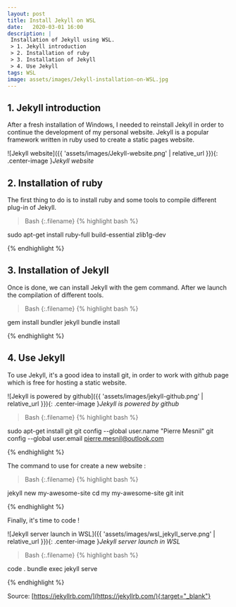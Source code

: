 ```yaml
---
layout: post
title: Install Jekyll on WSL
date:   2020-03-01 16:00
description: |
 Installation of Jekyll using WSL.
 > 1. Jekyll introduction
 > 2. Installation of ruby
 > 3. Installation of Jekyll
 > 4. Use Jekyll
tags: WSL
image: assets/images/Jekyll-installation-on-WSL.jpg
---
```


## 1. Jekyll introduction

After a fresh installation of Windows, I needed to reinstall Jekyll in order to continue the development of my personal website. Jekyll is a popular framework written in ruby used to create a static pages website.

![Jekyll website]({{ 'assets/images/Jekyll-website.png' | relative_url }}){: .center-image }*Jekyll website*

## 2. Installation of ruby

The first thing to do is to install ruby and some tools to compile different plug-in of Jekyll.

>Bash
{:.filename}
{% highlight bash %}

sudo apt-get install ruby-full build-essential zlib1g-dev

{% endhighlight %}

## 3. Installation of Jekyll

Once is done, we can install Jekyll with the gem command. After we launch the compilation of different tools.

>Bash
{:.filename}
{% highlight bash %}

gem install bundler jekyll
bundle install

{% endhighlight %}

## 4. Use Jekyll

To use Jekyll, it's a good idea to install git, in order to work with github page which is free for hosting a static website.

![Jekyll is powered by github]({{ 'assets/images/jekyll-github.png' | relative_url }}){: .center-image }*Jekyll is powered by github*

>Bash
{:.filename}
{% highlight bash %}

sudo apt-get install git
git config --global user.name "Pierre Mesnil"
git config --global user.email pierre.mesnil@outlook.com

{% endhighlight %}

The command to use for create a new website :

>Bash
{:.filename}
{% highlight bash %}

jekyll new my-awesome-site
cd my my-awesome-site
git init

{% endhighlight %}

Finally, it's time to code !

![Jekyll server launch in WSL]({{ 'assets/images/wsl_jekyll_serve.png' | relative_url }}){: .center-image }*Jekyll server launch in WSL*

>Bash
{:.filename}
{% highlight bash %}

code .
bundle exec jekyll serve

{% endhighlight %}

Source:
[https://jekyllrb.com/](https://jekyllrb.com/){:target="_blank"}

